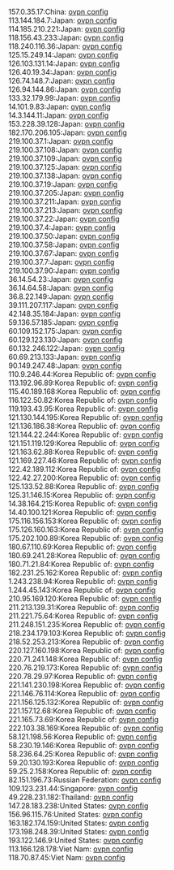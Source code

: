 157.0.35.17:China: [ovpn config](vpn/157_0_35_17.ovpn)  
113.144.184.7:Japan: [ovpn config](vpn/113_144_184_7.ovpn)  
114.185.210.221:Japan: [ovpn config](vpn/114_185_210_221.ovpn)  
118.156.43.233:Japan: [ovpn config](vpn/118_156_43_233.ovpn)  
118.240.116.36:Japan: [ovpn config](vpn/118_240_116_36.ovpn)  
125.15.249.14:Japan: [ovpn config](vpn/125_15_249_14.ovpn)  
126.103.131.14:Japan: [ovpn config](vpn/126_103_131_14.ovpn)  
126.40.19.34:Japan: [ovpn config](vpn/126_40_19_34.ovpn)  
126.74.148.7:Japan: [ovpn config](vpn/126_74_148_7.ovpn)  
126.94.144.86:Japan: [ovpn config](vpn/126_94_144_86.ovpn)  
133.32.179.99:Japan: [ovpn config](vpn/133_32_179_99.ovpn)  
14.101.9.83:Japan: [ovpn config](vpn/14_101_9_83.ovpn)  
14.3.144.11:Japan: [ovpn config](vpn/14_3_144_11.ovpn)  
153.228.39.128:Japan: [ovpn config](vpn/153_228_39_128.ovpn)  
182.170.206.105:Japan: [ovpn config](vpn/182_170_206_105.ovpn)  
219.100.37.1:Japan: [ovpn config](vpn/219_100_37_1.ovpn)  
219.100.37.108:Japan: [ovpn config](vpn/219_100_37_108.ovpn)  
219.100.37.109:Japan: [ovpn config](vpn/219_100_37_109.ovpn)  
219.100.37.125:Japan: [ovpn config](vpn/219_100_37_125.ovpn)  
219.100.37.138:Japan: [ovpn config](vpn/219_100_37_138.ovpn)  
219.100.37.19:Japan: [ovpn config](vpn/219_100_37_19.ovpn)  
219.100.37.205:Japan: [ovpn config](vpn/219_100_37_205.ovpn)  
219.100.37.211:Japan: [ovpn config](vpn/219_100_37_211.ovpn)  
219.100.37.213:Japan: [ovpn config](vpn/219_100_37_213.ovpn)  
219.100.37.22:Japan: [ovpn config](vpn/219_100_37_22.ovpn)  
219.100.37.4:Japan: [ovpn config](vpn/219_100_37_4.ovpn)  
219.100.37.50:Japan: [ovpn config](vpn/219_100_37_50.ovpn)  
219.100.37.58:Japan: [ovpn config](vpn/219_100_37_58.ovpn)  
219.100.37.67:Japan: [ovpn config](vpn/219_100_37_67.ovpn)  
219.100.37.7:Japan: [ovpn config](vpn/219_100_37_7.ovpn)  
219.100.37.90:Japan: [ovpn config](vpn/219_100_37_90.ovpn)  
36.14.54.23:Japan: [ovpn config](vpn/36_14_54_23.ovpn)  
36.14.64.58:Japan: [ovpn config](vpn/36_14_64_58.ovpn)  
36.8.22.149:Japan: [ovpn config](vpn/36_8_22_149.ovpn)  
39.111.207.117:Japan: [ovpn config](vpn/39_111_207_117.ovpn)  
42.148.35.184:Japan: [ovpn config](vpn/42_148_35_184.ovpn)  
59.136.57.185:Japan: [ovpn config](vpn/59_136_57_185.ovpn)  
60.109.152.175:Japan: [ovpn config](vpn/60_109_152_175.ovpn)  
60.129.123.130:Japan: [ovpn config](vpn/60_129_123_130.ovpn)  
60.132.246.122:Japan: [ovpn config](vpn/60_132_246_122.ovpn)  
60.69.213.133:Japan: [ovpn config](vpn/60_69_213_133.ovpn)  
90.149.247.48:Japan: [ovpn config](vpn/90_149_247_48.ovpn)  
110.9.246.44:Korea Republic of: [ovpn config](vpn/110_9_246_44.ovpn)  
113.192.96.89:Korea Republic of: [ovpn config](vpn/113_192_96_89.ovpn)  
115.40.189.168:Korea Republic of: [ovpn config](vpn/115_40_189_168.ovpn)  
116.122.50.82:Korea Republic of: [ovpn config](vpn/116_122_50_82.ovpn)  
119.193.43.95:Korea Republic of: [ovpn config](vpn/119_193_43_95.ovpn)  
121.130.144.195:Korea Republic of: [ovpn config](vpn/121_130_144_195.ovpn)  
121.136.186.38:Korea Republic of: [ovpn config](vpn/121_136_186_38.ovpn)  
121.144.22.244:Korea Republic of: [ovpn config](vpn/121_144_22_244.ovpn)  
121.151.119.129:Korea Republic of: [ovpn config](vpn/121_151_119_129.ovpn)  
121.163.62.88:Korea Republic of: [ovpn config](vpn/121_163_62_88.ovpn)  
121.169.227.46:Korea Republic of: [ovpn config](vpn/121_169_227_46.ovpn)  
122.42.189.112:Korea Republic of: [ovpn config](vpn/122_42_189_112.ovpn)  
122.42.27.200:Korea Republic of: [ovpn config](vpn/122_42_27_200.ovpn)  
125.133.52.88:Korea Republic of: [ovpn config](vpn/125_133_52_88.ovpn)  
125.31.146.15:Korea Republic of: [ovpn config](vpn/125_31_146_15.ovpn)  
14.38.164.215:Korea Republic of: [ovpn config](vpn/14_38_164_215.ovpn)  
14.40.100.121:Korea Republic of: [ovpn config](vpn/14_40_100_121.ovpn)  
175.116.156.153:Korea Republic of: [ovpn config](vpn/175_116_156_153.ovpn)  
175.126.160.163:Korea Republic of: [ovpn config](vpn/175_126_160_163.ovpn)  
175.202.100.89:Korea Republic of: [ovpn config](vpn/175_202_100_89.ovpn)  
180.67.110.69:Korea Republic of: [ovpn config](vpn/180_67_110_69.ovpn)  
180.69.241.28:Korea Republic of: [ovpn config](vpn/180_69_241_28.ovpn)  
180.71.21.84:Korea Republic of: [ovpn config](vpn/180_71_21_84.ovpn)  
182.231.25.162:Korea Republic of: [ovpn config](vpn/182_231_25_162.ovpn)  
1.243.238.94:Korea Republic of: [ovpn config](vpn/1_243_238_94.ovpn)  
1.244.45.143:Korea Republic of: [ovpn config](vpn/1_244_45_143.ovpn)  
210.95.169.120:Korea Republic of: [ovpn config](vpn/210_95_169_120.ovpn)  
211.213.139.31:Korea Republic of: [ovpn config](vpn/211_213_139_31.ovpn)  
211.221.75.64:Korea Republic of: [ovpn config](vpn/211_221_75_64.ovpn)  
211.248.151.235:Korea Republic of: [ovpn config](vpn/211_248_151_235.ovpn)  
218.234.179.103:Korea Republic of: [ovpn config](vpn/218_234_179_103.ovpn)  
218.52.253.213:Korea Republic of: [ovpn config](vpn/218_52_253_213.ovpn)  
220.127.160.198:Korea Republic of: [ovpn config](vpn/220_127_160_198.ovpn)  
220.71.241.148:Korea Republic of: [ovpn config](vpn/220_71_241_148.ovpn)  
220.76.219.173:Korea Republic of: [ovpn config](vpn/220_76_219_173.ovpn)  
220.78.29.97:Korea Republic of: [ovpn config](vpn/220_78_29_97.ovpn)  
221.141.230.198:Korea Republic of: [ovpn config](vpn/221_141_230_198.ovpn)  
221.146.76.114:Korea Republic of: [ovpn config](vpn/221_146_76_114.ovpn)  
221.156.125.132:Korea Republic of: [ovpn config](vpn/221_156_125_132.ovpn)  
221.157.12.68:Korea Republic of: [ovpn config](vpn/221_157_12_68.ovpn)  
221.165.73.69:Korea Republic of: [ovpn config](vpn/221_165_73_69.ovpn)  
222.103.38.169:Korea Republic of: [ovpn config](vpn/222_103_38_169.ovpn)  
58.121.198.56:Korea Republic of: [ovpn config](vpn/58_121_198_56.ovpn)  
58.230.19.146:Korea Republic of: [ovpn config](vpn/58_230_19_146.ovpn)  
58.236.64.25:Korea Republic of: [ovpn config](vpn/58_236_64_25.ovpn)  
59.20.130.193:Korea Republic of: [ovpn config](vpn/59_20_130_193.ovpn)  
59.25.2.158:Korea Republic of: [ovpn config](vpn/59_25_2_158.ovpn)  
82.151.196.73:Russian Federation: [ovpn config](vpn/82_151_196_73.ovpn)  
109.123.231.44:Singapore: [ovpn config](vpn/109_123_231_44.ovpn)  
49.228.231.182:Thailand: [ovpn config](vpn/49_228_231_182.ovpn)  
147.28.183.238:United States: [ovpn config](vpn/147_28_183_238.ovpn)  
156.96.115.76:United States: [ovpn config](vpn/156_96_115_76.ovpn)  
163.182.174.159:United States: [ovpn config](vpn/163_182_174_159.ovpn)  
173.198.248.39:United States: [ovpn config](vpn/173_198_248_39.ovpn)  
193.122.146.9:United States: [ovpn config](vpn/193_122_146_9.ovpn)  
113.166.128.178:Viet Nam: [ovpn config](vpn/113_166_128_178.ovpn)  
118.70.87.45:Viet Nam: [ovpn config](vpn/118_70_87_45.ovpn)  
